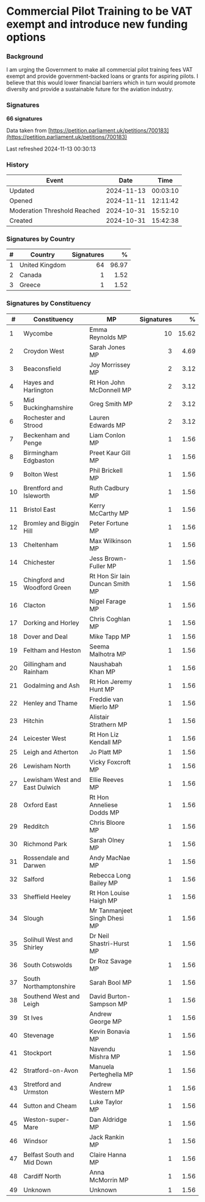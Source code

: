 # Commercial Pilot Training to be VAT exempt and introduce new funding options

### Background

I am urging the Government to make all commercial pilot training fees VAT exempt and provide government-backed loans or grants for aspiring pilots. I believe that this would lower financial barriers which in turn would promote diversity and provide a sustainable future for the aviation industry.

### Signatures

**66 signatures**

Data taken from [https://petition.parliament.uk/petitions/700183](https://petition.parliament.uk/petitions/700183)

Last refreshed 2024-11-13 00:30:13

### History

| Event | Date | Time |
| - | - | - |
| Updated | 2024-11-13 | 00:03:10 |
| Opened | 2024-11-11 | 12:11:42 |
| Moderation Threshold Reached | 2024-10-31 | 15:52:10 |
| Created | 2024-10-31 | 15:42:38 |

### Signatures by Country

| # | Country | Signatures | % |
| - | - | -: | -: |
| 1 | United Kingdom | 64 | 96.97 |
| 2 | Canada | 1 | 1.52 |
| 3 | Greece | 1 | 1.52 |

### Signatures by Constituency

| # | Constituency | MP | Signatures | % |
| - | - | - | -: | -: |
| 1 | Wycombe | Emma Reynolds MP | 10 | 15.62 |
| 2 | Croydon West | Sarah Jones MP | 3 | 4.69 |
| 3 | Beaconsfield | Joy Morrissey MP | 2 | 3.12 |
| 4 | Hayes and Harlington | Rt Hon John McDonnell MP | 2 | 3.12 |
| 5 | Mid Buckinghamshire | Greg Smith MP | 2 | 3.12 |
| 6 | Rochester and Strood | Lauren Edwards MP | 2 | 3.12 |
| 7 | Beckenham and Penge | Liam Conlon MP | 1 | 1.56 |
| 8 | Birmingham Edgbaston | Preet Kaur Gill MP | 1 | 1.56 |
| 9 | Bolton West | Phil Brickell MP | 1 | 1.56 |
| 10 | Brentford and Isleworth | Ruth Cadbury MP | 1 | 1.56 |
| 11 | Bristol East | Kerry McCarthy MP | 1 | 1.56 |
| 12 | Bromley and Biggin Hill | Peter Fortune MP | 1 | 1.56 |
| 13 | Cheltenham | Max Wilkinson MP | 1 | 1.56 |
| 14 | Chichester | Jess Brown-Fuller MP | 1 | 1.56 |
| 15 | Chingford and Woodford Green | Rt Hon Sir Iain Duncan Smith MP | 1 | 1.56 |
| 16 | Clacton | Nigel Farage MP | 1 | 1.56 |
| 17 | Dorking and Horley | Chris Coghlan MP | 1 | 1.56 |
| 18 | Dover and Deal | Mike Tapp MP | 1 | 1.56 |
| 19 | Feltham and Heston | Seema Malhotra MP | 1 | 1.56 |
| 20 | Gillingham and Rainham | Naushabah Khan MP | 1 | 1.56 |
| 21 | Godalming and Ash | Rt Hon Jeremy Hunt MP | 1 | 1.56 |
| 22 | Henley and Thame | Freddie van Mierlo MP | 1 | 1.56 |
| 23 | Hitchin | Alistair Strathern MP | 1 | 1.56 |
| 24 | Leicester West | Rt Hon Liz Kendall MP | 1 | 1.56 |
| 25 | Leigh and Atherton | Jo Platt MP | 1 | 1.56 |
| 26 | Lewisham North | Vicky Foxcroft MP | 1 | 1.56 |
| 27 | Lewisham West and East Dulwich | Ellie Reeves MP | 1 | 1.56 |
| 28 | Oxford East | Rt Hon Anneliese Dodds MP | 1 | 1.56 |
| 29 | Redditch | Chris Bloore MP | 1 | 1.56 |
| 30 | Richmond Park | Sarah Olney MP | 1 | 1.56 |
| 31 | Rossendale and Darwen | Andy MacNae MP | 1 | 1.56 |
| 32 | Salford | Rebecca Long Bailey MP | 1 | 1.56 |
| 33 | Sheffield Heeley | Rt Hon Louise Haigh MP | 1 | 1.56 |
| 34 | Slough | Mr Tanmanjeet Singh Dhesi MP | 1 | 1.56 |
| 35 | Solihull West and Shirley | Dr Neil Shastri-Hurst MP | 1 | 1.56 |
| 36 | South Cotswolds | Dr Roz Savage MP | 1 | 1.56 |
| 37 | South Northamptonshire | Sarah Bool MP | 1 | 1.56 |
| 38 | Southend West and Leigh | David Burton-Sampson MP | 1 | 1.56 |
| 39 | St Ives | Andrew George MP | 1 | 1.56 |
| 40 | Stevenage | Kevin Bonavia MP | 1 | 1.56 |
| 41 | Stockport | Navendu Mishra MP | 1 | 1.56 |
| 42 | Stratford-on-Avon | Manuela Perteghella MP | 1 | 1.56 |
| 43 | Stretford and Urmston | Andrew Western MP | 1 | 1.56 |
| 44 | Sutton and Cheam | Luke Taylor MP | 1 | 1.56 |
| 45 | Weston-super-Mare | Dan Aldridge MP | 1 | 1.56 |
| 46 | Windsor | Jack Rankin MP | 1 | 1.56 |
| 47 | Belfast South and Mid Down | Claire Hanna MP | 1 | 1.56 |
| 48 | Cardiff North | Anna McMorrin MP | 1 | 1.56 |
| 49 | Unknown | Unknown | 1 | 1.56 |
